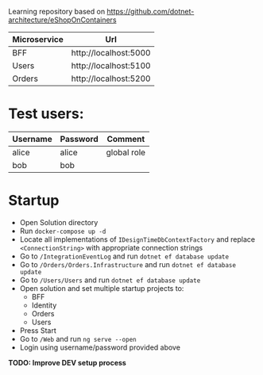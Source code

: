 Learning repository based on https://github.com/dotnet-architecture/eShopOnContainers

Microservice | Url
--- | ---
BFF | http://localhost:5000
Users | http://localhost:5100
Orders | http://localhost:5200

# Test users:
Username | Password | Comment
--- | --- | ---
alice | alice | global role
bob | bob | 

# Startup
* Open Solution directory
* Run `docker-compose up -d`
* Locate all implementations of `IDesignTimeDbContextFactory` and replace `<ConnectionString>` with appropriate connection strings
* Go to `/IntegrationEventLog` and run `dotnet ef database update`
* Go to `/Orders/Orders.Infrastructure` and run `dotnet ef database update`
* Go to `/Users/Users` and run `dotnet ef database update`
* Open solution and set multiple startup projects to:
  * BFF
  * Identity
  * Orders
  * Users
* Press Start
* Go to `/Web` and run `ng serve --open`
* Login using username/password provided above


**TODO: Improve DEV setup process**
